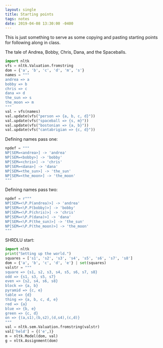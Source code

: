 ```yaml
---
layout: single
title: Starting points
tags: notes
date: 2019-04-08 13:30:00 -0400
---
```


This is just something to serve as some copying and pasting
starting points for following along in class.

The tale of Andrea, Bobby, Chris, Dana, and the Spaceballs.

```python
import nltk
vfs = nltk.Valuation.fromstring
dom = {'a', 'b', 'c', 'd', 'm', 's'}
names = """
andrea => a
bobby => b
chris => c
dana => d
the_sun => s
the_moon => m
"""
val = vfs(names)
val.update(vfs("person => {a, b, c, d}"))
val.update(vfs("spaceball => {s, m}"))
val.update(vfs("bostonian => {a, b}"))
val.update(vfs("cantabrigian => {c, d}"))
```

Defining names pass one:

```python
npdef = """
NP[SEM=<andrea>] -> 'andrea'
NP[SEM=<bobby>] -> 'bobby'
NP[SEM=<chris>] -> 'chris'
NP[SEM=<dana>] -> 'dana'
NP[SEM=<the_sun>] -> 'the_sun'
NP[SEM=<the_moon>] -> 'the_moon'
"""
```

Defining names pass two:

```python
npdef = r"""
NP[SEM=<\P.P(andrea)>] -> 'andrea'
NP[SEM=<\P.P(bobby)>] -> 'bobby'
NP[SEM=<\P.P(chris)>] -> 'chris'
NP[SEM=<\P.P(dana)>] -> 'dana'
NP[SEM=<\P.P(the_sun)>] -> 'the_sun'
NP[SEM=<\P.P(the_moon)>] -> 'the_moon'
"""
```

SHRDLU start:

```python
import nltk
print("Setting up the world.")
squares = ['s1', 's2', 's3', 's4', 's5', 's6', 's7', 's8']
dom = {'a', 'b', 'c', 'd', 'e'} | set(squares)
valstr = """
square => {s1, s2, s3, s4, s5, s6, s7, s8}
odd => {s1, s3, s5, s7}
even => {s2, s4, s6, s8}
block => {a, b}
pyramid => {c, e}
table => {d}
thing => {a, b, c, d, e}
red => {a}
blue => {b, e}
green => {c, d}
on => {(a,s1),(b,s2),(d,s4),(c,d)}
"""
val = nltk.sem.Valuation.fromstring(valstr)
val['held'] = {('e',)}
m = nltk.Model(dom, val)
g = nltk.Assignment(dom)
```